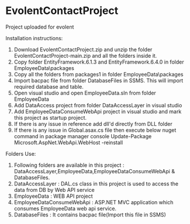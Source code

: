 # EvolentContactProject
Project uploaded for evolent

Installation instructions:
1. Download EvolentContactProject.zip and unzip the folder EvolentContactProject-main.zip and all the folders inside it.
2. Copy folder EntityFramework.6.1.3 and EntityFramework.6.4.0 in folder EmployeeData\packages
3. Copy all the folders from packages1 in folder EmployeeData\packages
4. Import bacpac file from folder DatabaseFiles in SSMS. This will import required database and table.
5. Open visual studio and open EmployeeData.sln from folder EmployeeData
6. Add DataAccess project from folder DataAccessLayer in visual studio
7. Add EmployeeDataConsumeWebApi project in visual studio and mark this project as startup project.
8. If there is any issue in reference add dll'd directly from DLL folder
9. If there is any issue in Global.asax.cs file then execute below nuget command in package manager console
Update-Package Microsoft.AspNet.WebApi.WebHost -reinstall

Folders Use:
1. Following folders are available in this project : DataAccessLayer,EmployeeData,EmployeeDataConsumeWebApi & DatabaseFiles.
2. DataAccessLayer : DAL.cs class in this project is used to access the data from DB by Web API service
3. EmployeeData : WEB API project
4. EmployeeDataConsumeWebApi : ASP.NET MVC application which consumes EmployeeData web api service.
5. DatabaseFiles : It contains bacpac file(Import this file in SSMS)
